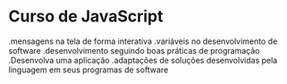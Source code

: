 # Curso de JavaScript
.mensagens na tela de forma interativa
.variáveis no desenvolvimento de software
.desenvolvimento seguindo boas práticas de programação
.Desenvolva uma aplicação
.adaptações de soluções desenvolvidas pela linguagem em seus programas de software

